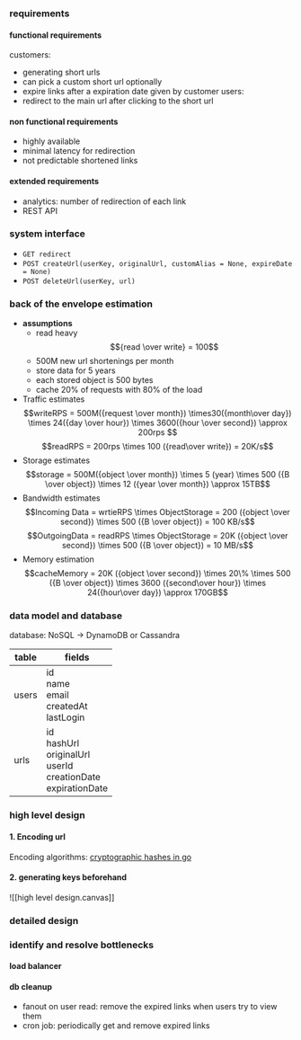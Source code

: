 ### requirements
#### functional requirements
customers:
- generating short urls
- can pick a custom short url optionally
- expire links after a expiration date given by customer
users:
- redirect to the main url after clicking to the short url
#### non functional requirements
- highly available
- minimal latency for redirection
- not predictable shortened links
#### extended requirements
- analytics: number of redirection of each link
- REST API
### system interface
- `GET redirect`
- `POST createUrl(userKey, originalUrl, customAlias = None, expireDate = None)`
- `POST deleteUrl(userKey, url)`
### back of the envelope estimation
- **assumptions**
	- read heavy $${read \over write} = 100$$
	- 500M new url shortenings per month
	- store data for 5 years
	- each stored object is 500 bytes
	- cache 20% of requests with 80% of the load
- Traffic estimates
	$$writeRPS = 500M({request \over month}) \times30({month\over day}) \times 24({day \over hour}) \times 3600({hour \over second}) \approx 200rps $$
	$$readRPS = 200rps \times 100 ({read\over write}) = 20K/s$$
- Storage estimates
$$storage = 500M({object \over month}) \times 5 (year) \times 500 ({B \over object}) \times 12 ({year \over month}) \approx 15TB$$
- Bandwidth estimates
$$Incoming Data = wrtieRPS \times ObjectStorage = 200 ({object \over second}) \times 500 ({B \over object}) = 100 KB/s$$
$$OutgoingData = readRPS \times ObjectStorage = 20K ({object \over second}) \times 500 ({B \over object}) = 10 MB/s$$
- Memory estimation
$$cacheMemory = 20K ({object \over second}) \times 20\% \times 500 ({B \over object}) \times 3600 ({second\over hour}) \times 24({hour\over day}) \approx 170GB$$
### data model and database
database: NoSQL ->  DynamoDB or Cassandra

| table | fields                                                                   |
|-------|--------------------------------------------------------------------------|
| users | id<br>name<br>email<br>createdAt<br>lastLogin                            |
| urls  | id<br>hashUrl<br>originalUrl<br>userId<br>creationDate<br>expirationDate |

### high level design
#### 1. Encoding url
Encoding algorithms: [cryptographic hashes in go](./cryptographic_hash.go)
#### 2. generating keys beforehand
![[high level design.canvas]]
### detailed design
### identify and resolve bottlenecks
#### load balancer

#### db cleanup
- fanout on user read: remove the expired links when users try to view them
- cron job: periodically get and remove expired links